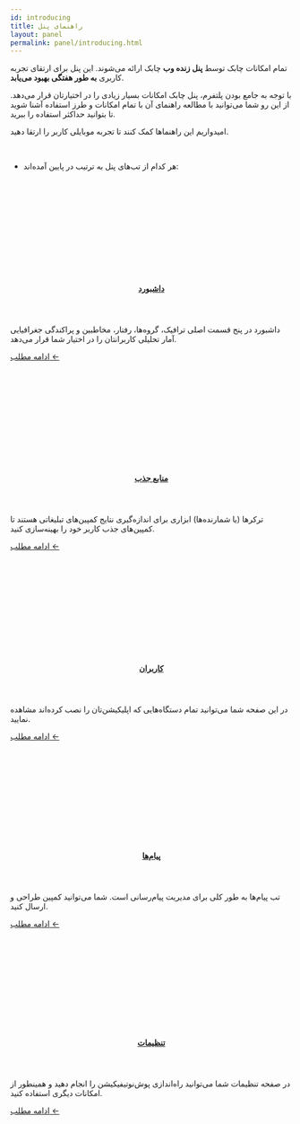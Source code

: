 ```yaml
---  
id: introducing  
title: راهنمای پنل  
layout: panel  
permalink: panel/introducing.html  
---
```


تمام امکانات چابک توسط **پنل زنده وب** چابک ارائه می‌شوند. این پنل برای ارتقای تجربه کاربری **به طور هفتگی بهبود می‌یابد**.
  
با توجه به جامع بودن پلتفرم، پنل چابک امکانات بسیار زیادی را در اختیارتان قرار می‌دهد. از این رو شما می‌توانید با مطالعه راهنمای آن با تمام امکانات و طرز استفاده آشنا شوید تا بتوانید حداکثر استفاده را ببرید.
  
امیدواریم این راهنماها کمک کنند تا تجربه موبایلی کاربر را ارتقا دهید.   
  
<br>  
  
  
-  هر کدام از تب‌های پنل به ترتیب در پایین آمده‌اند:

<div class="row">

   <div class='row'>
        <article class="col-xl-4 col-md-6 col-lg-6">
             <div class="col-md-12 article">
                 <div class="row" style="height: 167px;background-image: url(http://uupload.ir/files/e3j3_dashboard.png);background-size: cover;"></div>
                 <header class="list-header">
                     <h4 class="list-title"><a href="https://doc.chabok.io/panel/dashboard.html">داشبورد</a></h4>
                 </header>
                 <div class="summary">
                     <p class="summary-text">داشبورد در پنج قسمت اصلی ترافیک، گروه‌ها، رفتار، مخاطبین و پراکندگی جغرافیایی آمار تحلیلی کاربرانتان را در اختیار شما قرار می‌دهد.</p>
                 </div>
                 <p class="text-left"><a class="read-more" href="https://doc.chabok.io/panel/dashboard.html">ادامه مطلب ← </a></p>
             </div>
         </article>
         <article class="col-xl-4 col-md-6 col-lg-6">
                     <div class="col-md-12 article">
                         <div class="row" style="height: 167px;background-image: url(http://uupload.ir/files/39qc_tracker.png);background-size: cover;"></div>
                         <header class="list-header">
                             <h4 class="list-title"><a href="https://doc.chabok.io/panel/tracker.html">منابع جذب</a></h4>
                         </header>
                         <div class="summary">
                             <p class="summary-text">ترکرها (یا شمارنده‌ها) ابزاری برای اندازه‌گیری نتایج کمپین‌های تبلیغاتی هستند تا کمپین‌های جذب کاربر خود را بهینه‌سازی کنید.</p>
                         </div>
                         <p class="text-left"><a class="read-more" href="https://doc.chabok.io/panel/tracker.html">ادامه مطلب ← </a></p>
                     </div>
         </article>
         <article class="col-xl-4 col-md-6 col-lg-6">
                             <div class="col-md-12 article">
                                 <div class="row" style="height: 167px;background-image: url(http://uupload.ir/files/71yz_users.jpg);background-size: cover;"></div>
                                 <header class="list-header">
                                     <h4 class="list-title"><a href="https://doc.chabok.io/panel/users.html">کاربران</a></h4>
                                 </header>
                                 <div class="summary">
                                     <p class="summary-text">در این صفحه شما می‌توانید تمام دستگاه‌هایی که اپلیکیشن‌تان را نصب کرده‌اند مشاهده نمایید.</p>
                                 </div>
                                 <p class="text-left"><a class="read-more" href="https://doc.chabok.io/panel/users.html">ادامه مطلب ← </a></p>
                             </div>
        </article>
    </div>
    
   <div class='row'>
      <article class="col-xl-4 col-md-6 col-lg-6">
                 <div class="col-md-12 article">
                     <div class="row" style="height: 162px;background-image: url(http://uupload.ir/files/fs8y_inbox.jpg);background-size: cover;"></div>
                     <header class="list-header">
                         <h4 class="list-title"><a href="https://doc.chabok.io/panel/inbox.html">پیام‌ها</a></h4>
                     </header>
                     <div class="summary">
                         <p class="summary-text">تب پیام‌ها به طور کلی برای مدیریت پیام‌رسانی است. شما می‌توانید کمپین طراحی و ارسال کنید.</p>
                     </div>
                     <p class="text-left"><a class="read-more" href="https://doc.chabok.io/panel/inbox.html">ادامه مطلب ← </a></p>
                 </div>
             </article>
              <article class="col-xl-4 col-md-6 col-lg-6">
                         <div class="col-md-12 article">
                             <div class="row" style="height: 162px;background-image: url(http://uupload.ir/files/3xzw_settings.png);background-size: cover;"></div>
                             <header class="list-header">
                                 <h4 class="list-title"><a href="https://doc.chabok.io/panel/settings.html">تنظیمات</a></h4>
                             </header>
                             <div class="summary">
                                 <p class="summary-text">در صفحه تنظیمات شما می‌توانید راه‌اندازی پوش‌نوتیفیکیشن را انجام دهید و همینطور از امکانات دیگری استفاده کنید.
                                                        </p>
                             </div>
                             <p class="text-left"><a class="read-more" href="https://doc.chabok.io/panel/settings.html">ادامه مطلب ← </a></p>
                         </div>
              </article>
                     
   </div>
    

</div>
